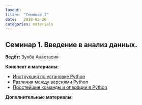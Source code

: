 ```yaml
---
layout: 
title:  "Семинар 1"
date:   2018-02-26
categories: materials 
---
```


## Семинар 1. Введение в анализ данных.
**Ведёт:** Зухба Анастасия

**Конспект и материалы:**
- [Инструкция по установке Python](../../assets/notebooks/Untitled.ipynb)
- Различия между версиями Python
- [Простейшие команды и операции в Python](https://github.com/appdatascience/appdatascience.github.io/blob/master/assets/notebooks/First_steps_in_Python.ipynb)

**Дополнительные материалы:**
